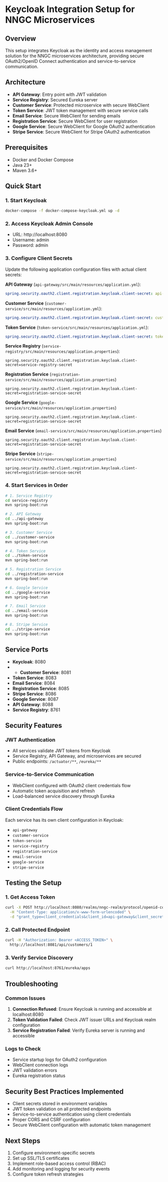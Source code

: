 # Keycloak Integration Setup for NNGC Microservices

## Overview
This setup integrates Keycloak as the identity and access management solution for the NNGC microservices architecture, providing secure OAuth2/OpenID Connect authentication and service-to-service communication.

## Architecture
- **API Gateway**: Entry point with JWT validation
- **Service Registry**: Secured Eureka server
- **Customer Service**: Protected microservice with secure WebClient
- **Token Service**: JWT token management with secure service calls
- **Email Service**: Secure WebClient for sending emails
- **Registration Service**: Secure WebClient for user registration
- **Google Service**: Secure WebClient for Google OAuth2 authentication
- **Stripe Service**: Secure WebClient for Stripe OAuth2 authentication

## Prerequisites
- Docker and Docker Compose
- Java 23+
- Maven 3.6+

## Quick Start

### 1. Start Keycloak
```bash
docker-compose -f docker-compose-keycloak.yml up -d
```

### 2. Access Keycloak Admin Console
- URL: http://localhost:8080
- Username: admin
- Password: admin

### 3. Configure Client Secrets
Update the following application configuration files with actual client secrets:

**API Gateway** (`api-gateway/src/main/resources/application.yml`):
```yaml
spring.security.oauth2.client.registration.keycloak.client-secret: api-gateway-secret
```

**Customer Service** (`customer-service/src/main/resources/application.yml`):
```yaml
spring.security.oauth2.client.registration.keycloak.client-secret: customer-service-secret
```

**Token Service** (`token-service/src/main/resources/application.yml`):
```yaml
spring.security.oauth2.client.registration.keycloak.client-secret: token-service-secret
```

**Service Registry** (`service-registry/src/main/resources/application.properties`):
```properties
spring.security.oauth2.client.registration.keycloak.client-secret=service-registry-secret
```

**Registration Service** (`registration-service/src/main/resources/application.properties`)
```properties
spring.security.oauth2.client.registration.keycloak.client-secret=registration-service-secret
```
**Google Service** (`google-service/src/main/resources/application.properties`)
```properties
spring.security.oauth2.client.registration.keycloak.client-secret=registration-service-secret
```
**Email Service**  (`email-service/src/main/resources/application.properties`)
```properties
spring.security.oauth2.client.registration.keycloak.client-secret=registration-service-secret
```
**Stripe Service**  (`stripe-service/src/main/resources/application.properties`)
```properties
spring.security.oauth2.client.registration.keycloak.client-secret=registration-service-secret
```


### 4. Start Services in Order
```bash
# 1. Service Registry
cd service-registry
mvn spring-boot:run

# 2. API Gateway
cd ../api-gateway
mvn spring-boot:run

# 3. Customer Service
cd ../customer-service
mvn spring-boot:run

# 4. Token Service
cd ../token-service
mvn spring-boot:run

# 5. Registration Service
cd ../registration-service
mvn spring-boot:run

# 6. Google Service
cd ../google-service
mvn spring-boot:run

# 7. Email Service
cd ../email-service
mvn spring-boot:run

# 8. Stripe Service
cd ../stripe-service
mvn spring-boot:run

```

## Service Ports
- **Keycloak**: 8080
- - **Customer Service**: 8081
- **Token Service**: 8083
- **Email Service**: 8084
- **Registration Service**: 8085
- **Stripe Service**: 8086
- **Google Service**: 8087
- **API Gateway**: 8088
- **Service Registry**: 8761

## Security Features

### JWT Authentication
- All services validate JWT tokens from Keycloak
- Service Registry, API Gateway, and microservices are secured
- Public endpoints: `/actuator/**`, `/eureka/**`

### Service-to-Service Communication
- WebClient configured with OAuth2 client credentials flow
- Automatic token acquisition and refresh
- Load-balanced service discovery through Eureka

### Client Credentials Flow
Each service has its own client configuration in Keycloak:
- `api-gateway`
- `customer-service` 
- `token-service`
- `service-registry`
- `registration-service`
- `email-service`
- `google-service`
- `stripe-service`

## Testing the Setup

### 1. Get Access Token
```bash
curl -X POST http://localhost:8080/realms/nngc-realm/protocol/openid-connect/token \
  -H "Content-Type: application/x-www-form-urlencoded" \
  -d "grant_type=client_credentials&client_id=api-gateway&client_secret=api-gateway-secret"
```

### 2. Call Protected Endpoint
```bash
curl -H "Authorization: Bearer <ACCESS_TOKEN>" \
  http://localhost:8081/api/customers/1
```

### 3. Verify Service Discovery
```bash
curl http://localhost:8761/eureka/apps
```

## Troubleshooting

### Common Issues
1. **Connection Refused**: Ensure Keycloak is running and accessible at localhost:8080
2. **Token Validation Failed**: Check JWT issuer URLs and Keycloak realm configuration
3. **Service Registration Failed**: Verify Eureka server is running and accessible

### Logs to Check
- Service startup logs for OAuth2 configuration
- WebClient connection logs
- JWT validation errors
- Eureka registration status

## Security Best Practices Implemented
- Client secrets stored in environment variables
- JWT token validation on all protected endpoints
- Service-to-service authentication using client credentials
- Proper CORS and CSRF configuration
- Secure WebClient configuration with automatic token management

## Next Steps
1. Configure environment-specific secrets
2. Set up SSL/TLS certificates
3. Implement role-based access control (RBAC)
4. Add monitoring and logging for security events
5. Configure token refresh strategies